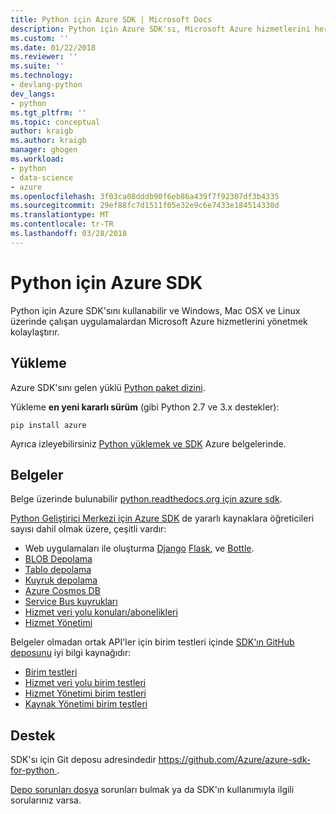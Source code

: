 ```yaml
---
title: Python için Azure SDK | Microsoft Docs
description: Python için Azure SDK'sı, Microsoft Azure hizmetlerini herhangi bir platformda çalışan Python uygulamalardan kullanma kolaylaştırır.
ms.custom: ''
ms.date: 01/22/2018
ms.reviewer: ''
ms.suite: ''
ms.technology:
- devlang-python
dev_langs:
- python
ms.tgt_pltfrm: ''
ms.topic: conceptual
author: kraigb
ms.author: kraigb
manager: ghogen
ms.workload:
- python
- data-science
- azure
ms.openlocfilehash: 3f03ca08dddb90f6eb86a439f7f92307df3b4335
ms.sourcegitcommit: 29ef88fc7d1511f05e32e9c6e7433e184514330d
ms.translationtype: MT
ms.contentlocale: tr-TR
ms.lasthandoff: 03/28/2018
---
```

# <a name="azure-sdk-for-python"></a>Python için Azure SDK

Python için Azure SDK'sını kullanabilir ve Windows, Mac OSX ve Linux üzerinde çalışan uygulamalardan Microsoft Azure hizmetlerini yönetmek kolaylaştırır.

## <a name="installation"></a>Yükleme

Azure SDK'sını gelen yüklü [Python paket dizini](https://pypi.python.org/pypi/azure).

Yükleme **en yeni kararlı sürüm** (gibi Python 2.7 ve 3.x destekler):

```command
pip install azure
```

Ayrıca izleyebilirsiniz [Python yüklemek ve SDK](https://docs.microsoft.com/azure/python-how-to-install/) Azure belgelerinde.

## <a name="documentation"></a>Belgeler

Belge üzerinde bulunabilir [python.readthedocs.org için azure sdk](http://azure-sdk-for-python.readthedocs.org/en/latest/index.html).

[Python Geliştirici Merkezi için Azure SDK](http://azure.microsoft.com/develop/python/) de yararlı kaynaklara öğreticileri sayısı dahil olmak üzere, çeşitli vardır:

- Web uygulamaları ile oluşturma [Django](/azure/app-service-web/web-sites-python-create-deploy-django-app) [Flask](/azure/app-service-web/web-sites-python-create-deploy-flask-app), ve [Bottle](/azure/app-service-web/web-sites-python-create-deploy-bottle-app).
- [BLOB Depolama](/azure/storage/storage-python-how-to-use-blob-storage)
- [Tablo depolama](/azure/storage/storage-python-how-to-use-table-storage)
- [Kuyruk depolama](/azure/storage/storage-python-how-to-use-queue-storage)
- [Azure Cosmos DB](/azure/cosmos-db/sql-api-python-application)
- [Service Bus kuyrukları](/azure/service-bus-messaging/service-bus-python-how-to-use-queues)
- [Hizmet veri yolu konuları/abonelikleri](/azure/service-bus-messaging/service-bus-python-how-to-use-topics-subscriptions)
- [Hizmet Yönetimi](/azure/cloud-services/cloud-services-python-how-to-use-service-management)

Belgeler olmadan ortak API'ler için birim testleri içinde [SDK'ın GitHub deposunu](https://github.com/Azure/azure-sdk-for-python) iyi bilgi kaynağıdır:

- [Birim testleri](https://github.com/Azure/azure-storage-python/tree/master/tests)
- [Hizmet veri yolu birim testleri](https://github.com/Azure/azure-sdk-for-python/tree/master/azure-servicebus/tests)
- [Hizmet Yönetimi birim testleri](https://github.com/Azure/azure-sdk-for-python/tree/master/azure-servicemanagement-legacy/tests)
- [Kaynak Yönetimi birim testleri](https://github.com/Azure/azure-sdk-for-python/tree/master/azure-mgmt/tests)

## <a name="support"></a>Destek

SDK'sı için Git deposu adresindedir [ https://github.com/Azure/azure-sdk-for-python ](https://github.com/Azure/azure-sdk-for-python).

[Depo sorunları dosya](https://github.com/Azure/azure-sdk-for-python/issues) sorunları bulmak ya da SDK'ın kullanımıyla ilgili sorularınız varsa.
